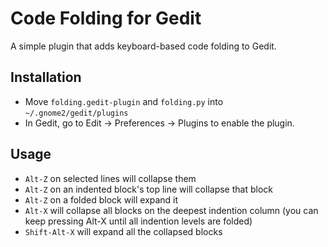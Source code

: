 Code Folding for Gedit
========================

A simple plugin that adds keyboard-based code folding to Gedit.

Installation
--------------

- Move `folding.gedit-plugin` and `folding.py` into `~/.gnome2/gedit/plugins`
- In Gedit, go to Edit &rarr; Preferences &rarr; Plugins to enable the plugin.

Usage
--------

- `Alt-Z` on selected lines will collapse them
- `Alt-Z` on an indented block's top line will collapse that block
- `Alt-Z` on a folded block will expand it
- `Alt-X` will collapse all blocks on the deepest indention column (you can keep pressing Alt-X until all indention levels are folded)
- `Shift-Alt-X` will expand all the collapsed blocks

